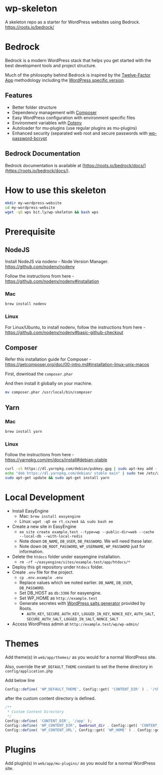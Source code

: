 # wp-skeleton
A skeleton repo as a starter for WordPress websites using Bedrock. https://roots.io/bedrock/

# Bedrock

Bedrock is a modern WordPress stack that helps you get started with the best development tools and project structure.

Much of the philosophy behind Bedrock is inspired by the [Twelve-Factor App](http://12factor.net/) methodology including the [WordPress specific version](https://roots.io/twelve-factor-wordpress/).

## Features

* Better folder structure
* Dependency management with [Composer](https://getcomposer.org)
* Easy WordPress configuration with environment specific files
* Environment variables with [Dotenv](https://github.com/vlucas/phpdotenv)
* Autoloader for mu-plugins (use regular plugins as mu-plugins)
* Enhanced security (separated web root and secure passwords with [wp-password-bcrypt](https://github.com/roots/wp-password-bcrypt)

## Bedrock Documentation

Bedrock documentation is available at [https://roots.io/bedrock/docs/](https://roots.io/bedrock/docs/).

# How to use this skeleton

```bash
mkdir my-wordpress-website
cd my-wordpress-website
wget -qO wps bit.ly/wp-skeleton && bash wps
```

# Prerequisite

## NodeJS

Install NodeJS via nodenv - Node Version Manager. https://github.com/nodenv/nodenv

Follow the instructions from here - https://github.com/nodenv/nodenv#installation

### Mac

```bash
brew install nodenv
```

### Linux

For Linux/Ubuntu, to install nodenv, follow the instructions from here - https://github.com/nodenv/nodenv#basic-github-checkout

## Composer

Refer this installation guide for Composer - https://getcomposer.org/doc/00-intro.md#installation-linux-unix-macos

First, download the `composer.phar`

And then install it globally on your machine.

```bash
mv composer.phar /usr/local/bin/composer
```

## Yarn

### Mac

```bash
brew install yarn
```

### Linux

Follow the instructions from here - https://yarnpkg.com/en/docs/install#debian-stable

```bash
curl -sS https://dl.yarnpkg.com/debian/pubkey.gpg | sudo apt-key add -
echo "deb https://dl.yarnpkg.com/debian/ stable main" | sudo tee /etc/apt/sources.list.d/yarn.list
sudo apt-get update && sudo apt-get install yarn
```

# Local Development

- Install EasyEngine
    - Mac: `brew install easyengine`
	- Linux: `wget -qO ee rt.cx/ee4 && sudo bash ee`
- Create a new site in EasyEngine
    - `ee site create example.test --type=wp --public-dir=web --cache --local-db --with-local-redis`
    - Note down `DB_NAME`, `DB_USER`, `DB_PASSWORD`. We will need these later.
    - Note down `DB_ROOT_PASSWORD`, `WP_USERNAME`, `WP_PASSWORD` just for information.
- Delete the `htdocs` folder under easyengine installation.
    - `rm -rf ~/easyengine/sites/example.test/app/htdocs/*`
- Deploy this git repository under `htdocs` folder.
- Create `.env` file for the project.
    - `cp .env.example .env`
    - Replace values which we noted earlier. `DB_NAME`, `DB_USER`, `DB_PASSWORD`.
    - Set DB_HOST as `db:3306` for easyengine.
	- Set WP_HOME as `http://example.test`
	- Generate secretes with [WordPress salts generator](https://roots.io/salts.html) provided by Roots.
		- `AUTH_KEY`, `SECURE_AUTH_KEY`, `LOGGED_IN_KEY`, `NONCE_KEY`, `AUTH_SALT`, `SECURE_AUTH_SALT`, `LOGGED_IN_SALT`, `NONCE_SALT`
- Access WordPress admin at `http://example.test/wp/wp-admin/`

# Themes

Add theme(s) in `web/app/themes/` as you would for a normal WordPress site.

Also, override the `WP_DEFAULT_THEME` constant to set the theme directory in `config/application.php`

Add below line

```php
Config::define( 'WP_DEFAULT_THEME', Config::get( 'CONTENT_DIR' ) . '/themes' );
```

after the custom content directory is defined.

```php
/**
 * Custom Content Directory
 */
Config::define( 'CONTENT_DIR', '/app' );
Config::define( 'WP_CONTENT_DIR', $webroot_dir . Config::get( 'CONTENT_DIR' ) );
Config::define( 'WP_CONTENT_URL', Config::get( 'WP_HOME' ) . Config::get( 'CONTENT_DIR' ) );
```

# Plugins

Add plugin(s) in `web/app/mu-plugins/` as you would for a normal WordPress site.
